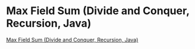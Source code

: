 # Max Field Sum (Divide and Conquer, Recursion, Java)
[Max Field Sum (Divide and Conquer, Recursion, Java)](https://aiwithcloud.com/2022/09/16/max_field_sum_divide_and_conquer_recursion_java/)
